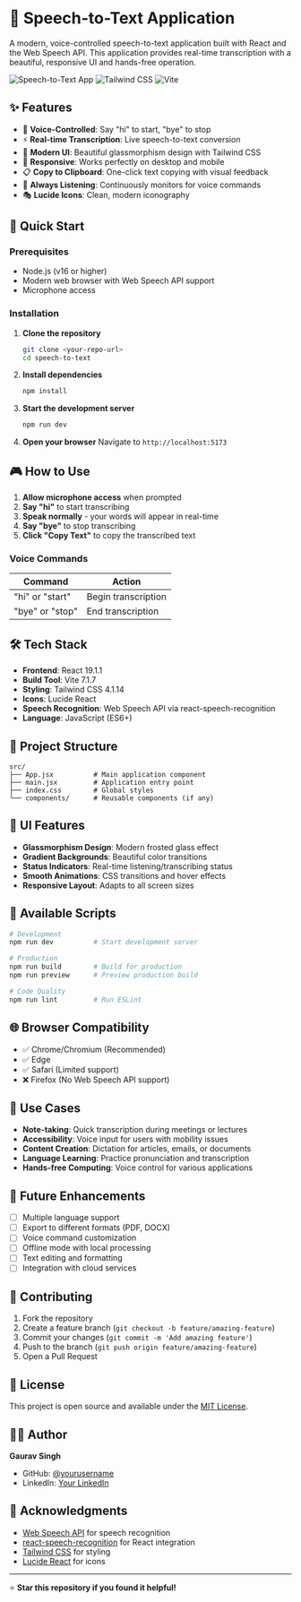 # 🎤 Speech-to-Text Application

A modern, voice-controlled speech-to-text application built with React and the Web Speech API. This application provides real-time transcription with a beautiful, responsive UI and hands-free operation.

![Speech-to-Text App](https://img.shields.io/badge/React-19.1.1-blue) ![Tailwind CSS](https://img.shields.io/badge/Tailwind-4.1.14-38B2AC) ![Vite](https://img.shields.io/badge/Vite-7.1.7-646CFF)

## ✨ Features

- 🎯 **Voice-Controlled**: Say "hi" to start, "bye" to stop
- ⚡ **Real-time Transcription**: Live speech-to-text conversion
- 🎨 **Modern UI**: Beautiful glassmorphism design with Tailwind CSS
- 📱 **Responsive**: Works perfectly on desktop and mobile
- 📋 **Copy to Clipboard**: One-click text copying with visual feedback
- 🔄 **Always Listening**: Continuously monitors for voice commands
- 🎭 **Lucide Icons**: Clean, modern iconography

## 🚀 Quick Start

### Prerequisites

- Node.js (v16 or higher)
- Modern web browser with Web Speech API support
- Microphone access

### Installation

1. **Clone the repository**
   ```bash
   git clone <your-repo-url>
   cd speech-to-text
   ```

2. **Install dependencies**
   ```bash
   npm install
   ```

3. **Start the development server**
   ```bash
   npm run dev
   ```

4. **Open your browser**
   Navigate to `http://localhost:5173`

## 🎮 How to Use

1. **Allow microphone access** when prompted
2. **Say "hi"** to start transcribing
3. **Speak normally** - your words will appear in real-time
4. **Say "bye"** to stop transcribing
5. **Click "Copy Text"** to copy the transcribed text

### Voice Commands

| Command | Action |
|---------|--------|
| "hi" or "start" | Begin transcription |
| "bye" or "stop" | End transcription |

## 🛠️ Tech Stack

- **Frontend**: React 19.1.1
- **Build Tool**: Vite 7.1.7
- **Styling**: Tailwind CSS 4.1.14
- **Icons**: Lucide React
- **Speech Recognition**: Web Speech API via react-speech-recognition
- **Language**: JavaScript (ES6+)

## 📁 Project Structure

```
src/
├── App.jsx          # Main application component
├── main.jsx         # Application entry point
├── index.css        # Global styles
└── components/      # Reusable components (if any)
```

## 🎨 UI Features

- **Glassmorphism Design**: Modern frosted glass effect
- **Gradient Backgrounds**: Beautiful color transitions
- **Status Indicators**: Real-time listening/transcribing status
- **Smooth Animations**: CSS transitions and hover effects
- **Responsive Layout**: Adapts to all screen sizes

## 🔧 Available Scripts

```bash
# Development
npm run dev          # Start development server

# Production
npm run build        # Build for production
npm run preview      # Preview production build

# Code Quality
npm run lint         # Run ESLint
```

## 🌐 Browser Compatibility

- ✅ Chrome/Chromium (Recommended)
- ✅ Edge
- ✅ Safari (Limited support)
- ❌ Firefox (No Web Speech API support)

## 🎯 Use Cases

- **Note-taking**: Quick transcription during meetings or lectures
- **Accessibility**: Voice input for users with mobility issues
- **Content Creation**: Dictation for articles, emails, or documents
- **Language Learning**: Practice pronunciation and transcription
- **Hands-free Computing**: Voice control for various applications

## 🚧 Future Enhancements

- [ ] Multiple language support
- [ ] Export to different formats (PDF, DOCX)
- [ ] Voice command customization
- [ ] Offline mode with local processing
- [ ] Text editing and formatting
- [ ] Integration with cloud services

## 🤝 Contributing

1. Fork the repository
2. Create a feature branch (`git checkout -b feature/amazing-feature`)
3. Commit your changes (`git commit -m 'Add amazing feature'`)
4. Push to the branch (`git push origin feature/amazing-feature`)
5. Open a Pull Request

## 📄 License

This project is open source and available under the [MIT License](LICENSE).

## 👨‍💻 Author

**Gaurav Singh**
- GitHub: [@yourusername](https://github.com/yourusername)
- LinkedIn: [Your LinkedIn](https://linkedin.com/in/yourprofile)

## 🙏 Acknowledgments

- [Web Speech API](https://developer.mozilla.org/en-US/docs/Web/API/Web_Speech_API) for speech recognition
- [react-speech-recognition](https://github.com/JamesBrill/react-speech-recognition) for React integration
- [Tailwind CSS](https://tailwindcss.com/) for styling
- [Lucide React](https://lucide.dev/) for icons

---

⭐ **Star this repository if you found it helpful!**